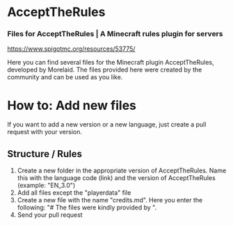 # AcceptTheRules
### Files for AcceptTheRules | A Minecraft rules plugin for servers
https://www.spigotmc.org/resources/53775/

Here you can find several files for the Minecraft plugin AcceptTheRules, developed by Morelaid.
The files provided here were created by the community and can be used as you like.

# How to: Add new files
If you want to add a new version or a new language, just create a pull request with your version.

## Structure / Rules
1. Create a new folder in the appropriate version of AcceptTheRules. Name this with the language code (link) and the version of AcceptTheRules (example: "EN_3.0")
2. Add all files except the "playerdata" file
3. Create a new file with the name "credits.md". Here you enter the following:
"# The files were kindly provided by <your username>".
 4. Send your pull request
